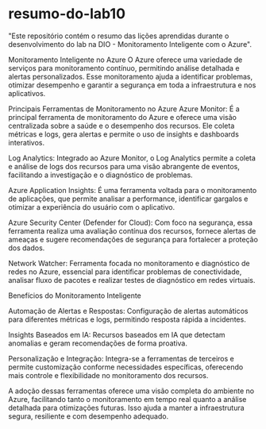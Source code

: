 # resumo-do-lab10
"Este repositório contém o resumo das lições aprendidas durante o desenvolvimento do lab na DIO - Monitoramento Inteligente com o Azure".

Monitoramento Inteligente no Azure
O Azure oferece uma variedade de serviços para monitoramento contínuo, permitindo análise detalhada e alertas personalizados. Esse monitoramento ajuda a identificar problemas, otimizar desempenho e garantir a segurança em toda a infraestrutura e nos aplicativos.

Principais Ferramentas de Monitoramento no Azure
Azure Monitor: É a principal ferramenta de monitoramento do Azure e oferece uma visão centralizada sobre a saúde e o desempenho dos recursos. Ele coleta métricas e logs, gera alertas e permite o uso de insights e dashboards interativos.

Log Analytics: Integrado ao Azure Monitor, o Log Analytics permite a coleta e análise de logs dos recursos para uma visão abrangente de eventos, facilitando a investigação e o diagnóstico de problemas.

Azure Application Insights: É uma ferramenta voltada para o monitoramento de aplicações, que permite analisar a performance, identificar gargalos e otimizar a experiência do usuário com o aplicativo.

Azure Security Center (Defender for Cloud): Com foco na segurança, essa ferramenta realiza uma avaliação contínua dos recursos, fornece alertas de ameaças e sugere recomendações de segurança para fortalecer a proteção dos dados.

Network Watcher: Ferramenta focada no monitoramento e diagnóstico de redes no Azure, essencial para identificar problemas de conectividade, analisar fluxo de pacotes e realizar testes de diagnóstico em redes virtuais.

Benefícios do Monitoramento Inteligente

Automação de Alertas e Respostas: Configuração de alertas automáticos para diferentes métricas e logs, permitindo resposta rápida a incidentes.

Insights Baseados em IA: Recursos baseados em IA que detectam anomalias e geram recomendações de forma proativa.

Personalização e Integração: Integra-se a ferramentas de terceiros e permite customização conforme necessidades específicas, oferecendo mais controle e flexibilidade no monitoramento dos recursos.

A adoção dessas ferramentas oferece uma visão completa do ambiente no Azure, facilitando tanto o monitoramento em tempo real quanto a análise detalhada para otimizações futuras. Isso ajuda a manter a infraestrutura segura, resiliente e com desempenho adequado.






